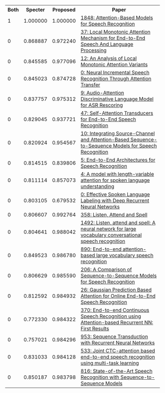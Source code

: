 <html><table><tr>
<th>Both</th>
<th>Specter</th>
<th>Proposed</th>
<th>Paper</th>
</tr>
<tr>
<td>1</td>
<td>1.000000</td>
<td>1.000000</td>
<td><a href="https://www.semanticscholar.org/paper/b624504240fa52ab76167acfe3156150ca01cf3b">1848: Attention-Based Models for Speech Recognition</a></td>
</tr>
<tr>
<td>0</td>
<td>0.868887</td>
<td>0.972240</td>
<td><a href="https://www.semanticscholar.org/paper/2c0a634a71ade1bb8458db124dc1cc9f7e452627">37: Local Monotonic Attention Mechanism for End-to-End Speech And Language Processing</a></td>
</tr>
<tr>
<td>0</td>
<td>0.845585</td>
<td>0.977096</td>
<td><a href="https://www.semanticscholar.org/paper/42b5438a084c69065acc436a4237f6c6369abb72">12: An Analysis of Local Monotonic Attention Variants</a></td>
</tr>
<tr>
<td>0</td>
<td>0.845023</td>
<td>0.874728</td>
<td><a href="https://www.semanticscholar.org/paper/b9d9ba48652e09b7cdc8054e082cce1ae9319953">0: Neural Incremental Speech Recognition Through Attention Transfer</a></td>
</tr>
<tr>
<td>0</td>
<td>0.837757</td>
<td>0.975312</td>
<td><a href="https://www.semanticscholar.org/paper/181df5bfdfe36c341cf15b1e29aa1519e19a425f">9: Audio-Attention Discriminative Language Model for ASR Rescoring</a></td>
</tr>
<tr>
<td>0</td>
<td>0.829045</td>
<td>0.937721</td>
<td><a href="https://www.semanticscholar.org/paper/ed62ba897b7aca6f0a54ed398fe0ac76c525b1b9">47: Self-Attention Transducers for End-to-End Speech Recognition</a></td>
</tr>
<tr>
<td>0</td>
<td>0.820924</td>
<td>0.954567</td>
<td><a href="https://www.semanticscholar.org/paper/b2f4624e57ad4e6a162dc0755228dddcc2f63d6a">10: Integrating Source-Channel and Attention-Based Sequence-to-Sequence Models for Speech Recognition</a></td>
</tr>
<tr>
<td>0</td>
<td>0.814515</td>
<td>0.839806</td>
<td><a href="https://www.semanticscholar.org/paper/d8ef8e52a04132d2cbb789fa793c628fac22935b">5: End-to-End Architectures for Speech Recognition</a></td>
</tr>
<tr>
<td>0</td>
<td>0.811114</td>
<td>0.857073</td>
<td><a href="https://www.semanticscholar.org/paper/4d962c2fd47266fa25801cd47b12fd62656aa473">4: A model with length-variable attention for spoken language understanding</a></td>
</tr>
<tr>
<td>0</td>
<td>0.803105</td>
<td>0.679532</td>
<td><a href="https://www.semanticscholar.org/paper/a99fe72951c4451ca2069b3aa0bc273794d73c67">0: Effective Spoken Language Labeling with Deep Recurrent Neural Networks</a></td>
</tr>
<tr>
<td>0</td>
<td>0.806607</td>
<td>0.992764</td>
<td><a href="https://www.semanticscholar.org/paper/dc555e8156c956f823587ebbff018863e6d2a95e">358: Listen, Attend and Spell</a></td>
</tr>
<tr>
<td>0</td>
<td>0.804641</td>
<td>0.988042</td>
<td><a href="https://www.semanticscholar.org/paper/3056add22b20e3361c38c0472d294a79d4031cb4">1492: Listen, attend and spell: A neural network for large vocabulary conversational speech recognition</a></td>
</tr>
<tr>
<td>0</td>
<td>0.849523</td>
<td>0.986780</td>
<td><a href="https://www.semanticscholar.org/paper/878ba5458e9e51f0b341fd9117fa0b43ef4096d3">890: End-to-end attention-based large vocabulary speech recognition</a></td>
</tr>
<tr>
<td>0</td>
<td>0.806629</td>
<td>0.985590</td>
<td><a href="https://www.semanticscholar.org/paper/6cc68e8adf34b580f3f37d1bd267ee701974edde">206: A Comparison of Sequence-to-Sequence Models for Speech Recognition</a></td>
</tr>
<tr>
<td>0</td>
<td>0.812592</td>
<td>0.984932</td>
<td><a href="https://www.semanticscholar.org/paper/6e8b1bd63e0e33fe633d00742560de1a4ea8e30f">26: Gaussian Prediction Based Attention for Online End-to-End Speech Recognition</a></td>
</tr>
<tr>
<td>0</td>
<td>0.772330</td>
<td>0.984322</td>
<td><a href="https://www.semanticscholar.org/paper/47d2dc34e1d02a8109f5c04bb6939725de23716d">370: End-to-end Continuous Speech Recognition using Attention-based Recurrent NN: First Results</a></td>
</tr>
<tr>
<td>0</td>
<td>0.757021</td>
<td>0.984296</td>
<td><a href="https://www.semanticscholar.org/paper/7b4f3d0e4e2486a8d5d3f8e00549cf9a117bf88f">953: Sequence Transduction with Recurrent Neural Networks</a></td>
</tr>
<tr>
<td>0</td>
<td>0.831033</td>
<td>0.984128</td>
<td><a href="https://www.semanticscholar.org/paper/9af2264799bdc3490e4650e2f5d126762caf420f">533: Joint CTC-attention based end-to-end speech recognition using multi-task learning</a></td>
</tr>
<tr>
<td>0</td>
<td>0.850187</td>
<td>0.983798</td>
<td><a href="https://www.semanticscholar.org/paper/c6b61535f1544835cca3851ceb34222ebc5b4377">816: State-of-the-Art Speech Recognition with Sequence-to-Sequence Models</a></td>
</tr>
</table></html>
